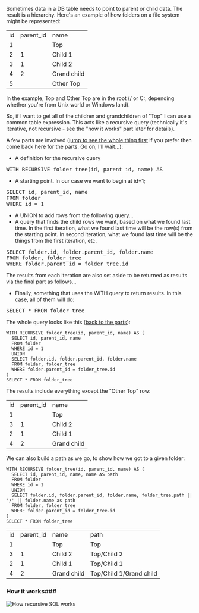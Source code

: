 Sometimes data in a DB table needs to point to parent or child data. The result is a hierarchy. Here's an example of how folders on a file system might be represented:

<table>
<tr><td>id</td><td>parent_id</td><td>name</td></tr>
<tr><td>1</td><td> </td><td>Top</td></tr>
<tr><td>2</td><td>1</td><td>Child 1</td></tr>
<tr><td>3</td><td>1</td><td>Child 2</td></tr>
<tr><td>4</td><td>2</td><td>Grand child</td></tr>
<tr><td>5</td><td> </td><td>Other Top</td></tr>
</table>

In the example, Top and Other Top are in the root (/ or C:\, depending whether you're from Unix world or Windows land). 

So, if I want to get all of the children and grandchildren of "Top" I can use a common table expression. This acts like a recursive query (technically it's iterative, not recursive - see the "how it works" part later for details).

<a name="query_parts"></a>A few parts are involved ([jump to see the whole thing first](#whole_query) if you prefer then come back here for the parts. Go on, I'll wait...):

- A definition for the recursive query 
<pre>WITH RECURSIVE folder_tree(id, parent_id, name) AS</pre>
- A starting point. In our case we want to begin at id=1;
<pre>SELECT id, parent_id, name
FROM folder
WHERE id = 1</pre>
- A UNION to add rows from the following query...
- A query that finds the child rows we want, based on what we found last time. In the first iteration, what we found last time will be the row(s) from the starting point. In second iteration, what we found last time will be the things from the first iteration, etc.
<pre>SELECT folder.id, folder.parent_id, folder.name
FROM folder, folder_tree
WHERE folder.parent_id = folder_tree.id</pre> 
The results from each iteration are also set aside to be returned as results via the final part as follows...
- Finally, something that uses the WITH query to return results. In this case, all of them will do:
<pre>SELECT * FROM folder_tree</pre>

<a name="whole_query"></a>The whole query looks like this ([back to the parts](#query_parts)): 

    WITH RECURSIVE folder_tree(id, parent_id, name) AS (
      SELECT id, parent_id, name
      FROM folder
      WHERE id = 1
      UNION
      SELECT folder.id, folder.parent_id, folder.name
      FROM folder, folder_tree
      WHERE folder.parent_id = folder_tree.id
    )
    SELECT * FROM folder_tree

The results include everything except the "Other Top" row:

<table>
<tr><td>id</td><td>parent_id</td><td>name</td></tr>
<tr><td>1</td><td> </td><td>Top</td></tr>
<tr><td>3</td><td>1</td><td>Child 2</td></tr>
<tr><td>2</td><td>1</td><td>Child 1</td></tr>
<tr><td>4</td><td>2</td><td>Grand child</td></tr>
</table>

We can also build a path as we go, to show how we got to a given folder:

    WITH RECURSIVE folder_tree(id, parent_id, name) AS (
      SELECT id, parent_id, name, name AS path
      FROM folder
      WHERE id = 1
      UNION
      SELECT folder.id, folder.parent_id, folder.name, folder_tree.path || '/' || folder.name as path
      FROM folder, folder_tree
      WHERE folder.parent_id = folder_tree.id
    )
    SELECT * FROM folder_tree

<table>
<tr><td>id</td><td>parent_id</td><td>name</td><td>path</td></tr>
<tr><td>1</td><td> </td><td>Top</td><td>Top</td></tr>
<tr><td>3</td><td>1</td><td>Child 2</td><td>Top/Child 2</td></tr>
<tr><td>2</td><td>1</td><td>Child 1</td><td>Top/Child 1</td></tr>
<tr><td>4</td><td>2</td><td>Grand child</td><td>Top/Child 1/Grand child</td></tr>
</table>

### How it works###

![How recursive SQL works](http://i1272.photobucket.com/albums/y383/atlas2ninjas/RecursiveSQL1_zps242f6777.png)
